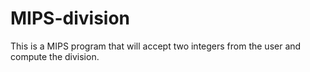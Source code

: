 # MIPS-division
This is a MIPS program that will accept two integers from the user and compute the division.
